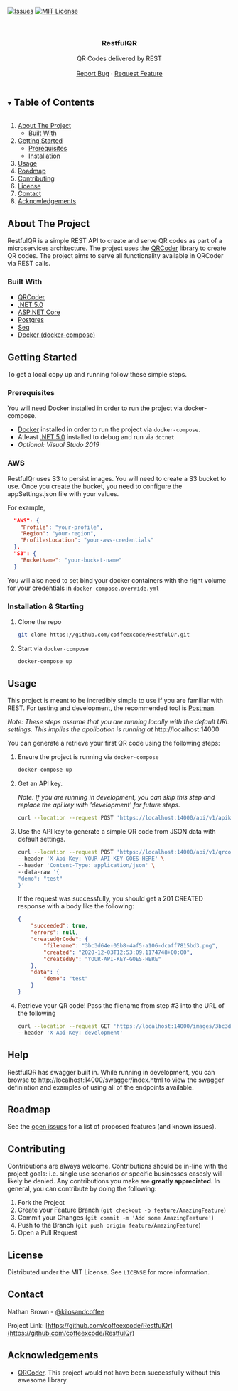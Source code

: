 <!-- PROJECT SHIELDS -->
[![Issues][issues-shield]][issues-url]
[![MIT License][license-shield]][license-url]


<!-- PROJECT LOGO -->
<br />
<p align="center">
  <h3 align="center">RestfulQR</h3>

  <p align="center">
    QR Codes delivered by REST
    <br />
    <br />
    <a href="https://github.com/coffeexcode/RestfulQr/issues">Report Bug</a>
    ·
    <a href="https://github.com/coffeexcode/RestfulQr/issues">Request Feature</a>
  </p>
</p>



<!-- TABLE OF CONTENTS -->
<details open="open">
  <summary><h2 style="display: inline-block">Table of Contents</h2></summary>
  <ol>
    <li>
      <a href="#about-the-project">About The Project</a>
      <ul>
        <li><a href="#built-with">Built With</a></li>
      </ul>
    </li>
    <li>
      <a href="#getting-started">Getting Started</a>
      <ul>
        <li><a href="#prerequisites">Prerequisites</a></li>
        <li><a href="#installation">Installation</a></li>
      </ul>
    </li>
    <li><a href="#usage">Usage</a></li>
    <li><a href="#roadmap">Roadmap</a></li>
    <li><a href="#contributing">Contributing</a></li>
    <li><a href="#license">License</a></li>
    <li><a href="#contact">Contact</a></li>
    <li><a href="#acknowledgements">Acknowledgements</a></li>
  </ol>
</details>




<!-- ABOUT THE PROJECT -->
## About The Project
RestfulQR is a simple REST API to create and serve QR codes as part of a microservices architecture. The project uses
the [QRCoder](https://github.com/codebude/QRCoder) library to create QR codes. The project aims to serve all functionality
available in QRCoder via REST calls. 


### Built With

* [QRCoder](https://github.com/codebude/QRCoder)
* [.NET 5.0](https://dotnet.microsoft.com/download/dotnet/5.0)
* [ASP.NET Core](https://docs.microsoft.com/en-us/aspnet/core/?view=aspnetcore-5.0)
* [Postgres](https://www.postgresql.org/)
* [Seq](https://datalust.co/seq)
* [Docker (docker-compose)](https://docs.docker.com/compose/)



<!-- GETTING STARTED -->
## Getting Started

To get a local copy up and running follow these simple steps.

### Prerequisites

You will need Docker installed in order to run the project via docker-compose.
* [Docker](https://docs.docker.com/get-docker/) installed in order to run the project via `docker-compose`.
* Atleast [.NET 5.0](https://dotnet.microsoft.com/download/dotnet/5.0) installed to debug and run via `dotnet`
* _Optional: Visual Studo 2019_

### AWS
RestfulQr uses S3 to persist images. You will need to create a S3 bucket to use. Once you create the bucket, you need to configure the
appSettings.json file with your values.

For example,
```json
  "AWS": {
    "Profile": "your-profile",
    "Region": "your-region",
    "ProfilesLocation": "your-aws-credentials"
  },
  "S3": {
    "BucketName": "your-bucket-name"
  }
```

You will also need to set bind your docker containers with the right volume for your credentials in `docker-compose.override.yml`
### Installation & Starting

1. Clone the repo
   ```sh
   git clone https://github.com/coffeexcode/RestfulQr.git
   ```
2. Start via `docker-compose`
   ```sh
   docker-compose up
   ```

<!-- USAGE EXAMPLES -->
## Usage

This project is meant to be incredibly simple to use if you are familiar with REST. For testing and development, the
recommended tool is [Postman](https://www.postman.com/). 

_Note: These steps assume that you are running locally with the default URL settings. This implies the application is running at_ http://localhost:14000


You can generate a retrieve your first QR code using the following steps:

1. Ensure the project is running via `docker-compose`
    ```sh
    docker-compose up
    ```
2. Get an API key.

     _Note: If you are running in development, you can skip this step and replace the api key with 'development' for future steps._

    ```sh
    curl --location --request POST 'https://localhost:14000/api/v1/apikey'
    ```
3. Use the API key to generate a simple QR code from JSON data with default settings.
    ```sh
    curl --location --request POST 'https://localhost:14000/api/v1/qrcode/json' \
    --header 'X-Api-Key: YOUR-API-KEY-GOES-HERE' \
    --header 'Content-Type: application/json' \
    --data-raw '{
    "demo": "test"
    }'
    ```

    If the request was successfully, you should get a 201 CREATED response with a body like the following:
    ```json
    {
        "succeeded": true,
        "errors": null,
        "createdQrCode": {
            "filename": "3bc3d64e-05b8-4af5-a106-dcaff7815bd3.png",
            "created": "2020-12-03T12:53:09.1174748+00:00",
            "createdBy": "YOUR-API-KEY-GOES-HERE"
        },
        "data": {
            "demo": "test"
        }
    }
    ```
4. Retrieve your QR code! Pass the filename from step #3 into the URL of the following
    ```sh
    curl --location --request GET 'https://localhost:14000/images/3bc3d64e-05b8-4af5-a106-dcaff7815bd3.png' \
    --header 'X-Api-Key: development'
    ```

## Help
RestfulQR has swagger built in. While running in development, you can browse to http://localhost:14000/swagger/index.html to view 
the swagger definintion and examples of using all of the endpoints available.

<!-- ROADMAP -->
## Roadmap

See the [open issues](https://github.com/coffeexcode/RestfulQr/issues) for a list of proposed features (and known issues).



<!-- CONTRIBUTING -->
## Contributing

Contributions are always welcome. Contributions should be in-line with the project goals: i.e. single use scenarios or specific businesses casesly will likely be denied. Any contributions you make are **greatly appreciated**. In general, you can contribute by doing the following:

1. Fork the Project
2. Create your Feature Branch (`git checkout -b feature/AmazingFeature`)
3. Commit your Changes (`git commit -m 'Add some AmazingFeature'`)
4. Push to the Branch (`git push origin feature/AmazingFeature`)
5. Open a Pull Request



<!-- LICENSE -->
## License

Distributed under the MIT License. See `LICENSE` for more information.



<!-- CONTACT -->
## Contact

Nathan Brown - [@kilosandcoffee](https://twitter.com/kilosandcoffee)

Project Link: [https://github.com/coffeexcode/RestfulQr](https://github.com/coffeexcode/RestfulQr)



<!-- ACKNOWLEDGEMENTS -->
## Acknowledgements

* [QRCoder](https://github.com/codebude/QRCoder). This project would not have been successfully without this awesome library.




<!-- MARKDOWN LINKS & IMAGES -->
<!-- https://www.markdownguide.org/basic-syntax/#reference-style-links -->
[issues-shield]: https://img.shields.io/github/issues/coffeexcode/restfulqr.svg?style=for-the-badge
[issues-url]: https://github.com/coffeexcode/restfulqr/issues
[license-shield]: https://img.shields.io/github/license/coffeexcode/restfulqr.svg?style=for-the-badge
[license-url]: https://github.com/coffeexcode/restfulqr/blob/master/LICENSE.txt